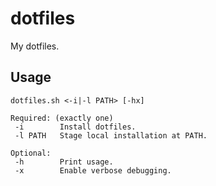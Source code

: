 # dotfiles
My dotfiles.

## Usage

```
dotfiles.sh <-i|-l PATH> [-hx]

Required: (exactly one)
 -i        Install dotfiles.
 -l PATH   Stage local installation at PATH.

Optional:
 -h        Print usage.
 -x        Enable verbose debugging.
 ```
